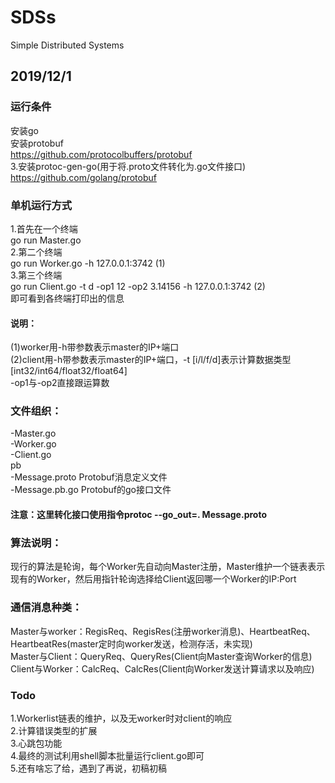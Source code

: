 # SDSs
Simple Distributed Systems
## 2019/12/1

### 运行条件

安装go  
安装protobuf  
  https://github.com/protocolbuffers/protobuf  
3.安装protoc-gen-go(用于将.proto文件转化为.go文件接口)  
  https://github.com/golang/protobuf  

### 单机运行方式

1.首先在一个终端  
  go run Master.go  
2.第二个终端  
  go run Worker.go -h 127.0.0.1:3742      (1)  
3.第三个终端  
  go run Client.go -t d -op1 12 -op2 3.14156 -h 127.0.0.1:3742      (2)  
即可看到各终端打印出的信息  

#### 说明：

(1)worker用-h带参数表示master的IP+端口  
(2)client用-h带参数表示master的IP+端口，-t [i/l/f/d]表示计算数据类型[int32/int64/float32/float64]  
-op1与-op2直接跟运算数  

### 文件组织：
-Master.go  
-Worker.go  
-Client.go  
  pb  
  -Message.proto    Protobuf消息定义文件  
  -Message.pb.go    Protobuf的go接口文件  
 
#### 注意：这里转化接口使用指令protoc --go_out=. Message.proto


### 算法说明：
现行的算法是轮询，每个Worker先自动向Master注册，Master维护一个链表表示现有的Worker，然后用指针轮询选择给Client返回哪一个Worker的IP:Port  

### 通信消息种类：
Master与worker：RegisReq、RegisRes(注册worker消息)、HeartbeatReq、HeartbeatRes(master定时向worker发送，检测存活，未实现)  
Master与Client：QueryReq、QueryRes(Client向Master查询Worker的信息)  
Client与Worker：CalcReq、CalcRes(Client向Worker发送计算请求以及响应)  
### Todo
1.Workerlist链表的维护，以及无worker时对client的响应  
2.计算错误类型的扩展  
3.心跳包功能  
4.最终的测试利用shell脚本批量运行client.go即可  
5.还有啥忘了给，遇到了再说，初稿初稿  
